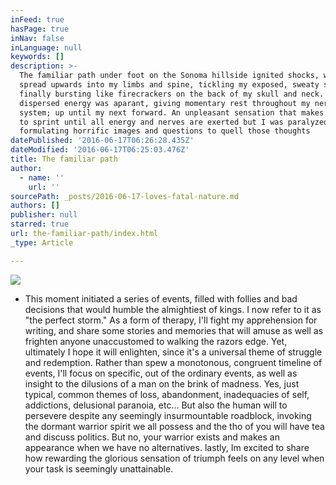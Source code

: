 ```yaml
---
inFeed: true
hasPage: true
inNav: false
inLanguage: null
keywords: []
description: >-
  The familiar path under foot on the Sonoma hillside ignited shocks, which
  spread upwards into my limbs and spine, tickling my exposed, sweaty skin until
  finally bursting like firecrackers on the back of my skull and neck. The
  dispersed energy was aparant, giving momentary rest throughout my nervous
  system; up until my next forward. An unpleasant sensation that makes you want
  to sprint until all energy and nerves are exerted but I was paralyzed,
  formulating horrific images and questions to quell those thoughts 
datePublished: '2016-06-17T06:26:28.435Z'
dateModified: '2016-06-17T06:25:03.476Z'
title: The familiar path
author:
  - name: ''
    url: ''
sourcePath: _posts/2016-06-17-loves-fatal-nature.md
authors: []
publisher: null
starred: true
url: the-familiar-path/index.html
_type: Article

---
```

![](https://the-grid-user-content.s3-us-west-2.amazonaws.com/19c60d79-7150-4049-8add-427d23bbcd94.jpg)

* This moment initiated a series of events, filled with follies and bad decisions that would humble the almightiest of kings. I now refer to it as "the perfect storm." As a form of therapy, I'll fight my apprehension for writing, and share some stories and memories that will amuse as well as frighten anyone unaccustomed to walking the razors edge. Yet, ultimately I hope it will enlighten, since it's a universal theme of struggle and redemption. Rather than spew a monotonous, congruent timeline of events, I'll focus on specific, out of the ordinary events, as well as insight to the dilusions of a man on the brink of madness. Yes, just typical, common themes of loss, abandonment, inadequacies of self, addictions, delusional paranoia, etc... But also the human will to persevere despite any seemingly insurmountable roadblock, invoking the dormant warrior spirit we all possess and the tho of you will have tea and discuss politics. But no, your warrior exists and makes an appearance when we have no alternatives. lastly, Im excited to share how rewarding the glorious sensation of triumph feels on any level when your task is seemingly unattainable.